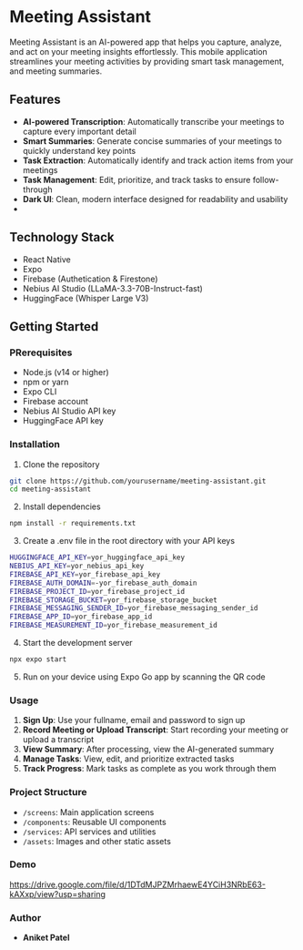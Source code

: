 # Meeting Assistant
Meeting Assistant is an AI-powered app that helps you capture, analyze, and act on your meeting insights effortlessly. This mobile application streamlines your meeting activities by providing smart task management, and meeting summaries.

## Features
- **AI-powered Transcription**: Automatically transcribe your meetings to capture every important detail
- **Smart Summaries**: Generate concise summaries of your meetings to quickly understand key points
- **Task Extraction**: Automatically identify and track action items from your meetings
- **Task Management**: Edit, prioritize, and track tasks to ensure follow-through
- **Dark UI**: Clean, modern interface designed for readability and usability
- 
## Technology Stack
- React Native
- Expo
- Firebase (Authetication & Firestone)
- Nebius AI Studio (LLaMA-3.3-70B-Instruct-fast)
- HuggingFace (Whisper Large V3)
  
## Getting Started

### PRerequisites
- Node.js (v14 or higher)
- npm or yarn
- Expo CLI
- Firebase account
- Nebius AI Studio API key
- HuggingFace API key
  
### Installation
1. Clone the repository
```bash
git clone https://github.com/yourusername/meeting-assistant.git
cd meeting-assistant
```
2. Install dependencies
```bash
npm install -r requirements.txt
```
3. Create a .env file in the root directory with your API keys
```bash
HUGGINGFACE_API_KEY=yor_huggingface_api_key
NEBIUS_API_KEY=yor_nebius_api_key
FIREBASE_API_KEY=yor_firebase_api_key
FIREBASE_AUTH_DOMAIN=-yor_firebase_auth_domain
FIREBASE_PROJECT_ID=yor_firebase_project_id
FIREBASE_STORAGE_BUCKET=yor_firebase_storage_bucket
FIREBASE_MESSAGING_SENDER_ID=yor_firebase_messaging_sender_id
FIREBASE_APP_ID=yor_firebase_app_id
FIREBASE_MEASUREMENT_ID=yor_firebase_measurement_id
```
4. Start the development server
```bash
npx expo start
```
5. Run on your device using Expo Go app by scanning the QR code

### Usage
1. **Sign Up**: Use your fullname, email and password to sign up
2. **Record Meeting or Upload Transcript**: Start recording your meeting or upload a transcript
3. **View Summary**: After processing, view the AI-generated summary
4. **Manage Tasks**: View, edit, and prioritize extracted tasks
5. **Track Progress**: Mark tasks as complete as you work through them

### Project Structure
- ```/screens```: Main application screens
- ```/components```: Reusable UI components
- ```/services```: API services and utilities
- ```/assets```: Images and other static assets

### Demo
https://drive.google.com/file/d/1DTdMJPZMrhaewE4YCiH3NRbE63-kAXxp/view?usp=sharing

### Author
- **Aniket Patel**
